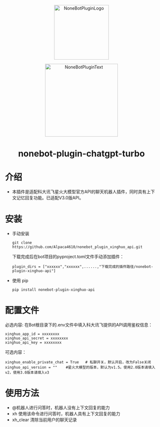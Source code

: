 <div align="center">
  <a href="https://v2.nonebot.dev/store"><img src="https://github.com/A-kirami/nonebot-plugin-template/blob/resources/nbp_logo.png" width="180" height="180" alt="NoneBotPluginLogo"></a>
  <br>
  <p><img src="https://github.com/A-kirami/nonebot-plugin-template/blob/resources/NoneBotPlugin.svg" width="240" alt="NoneBotPluginText"></p>
</div>

<div align="center">

# nonebot-plugin-chatgpt-turbo
</div>

# 介绍
- 本插件是适配科大讯飞星火大模型官方API的聊天机器人插件，同时具有上下文记忆回复功能。已适配V3.0版API。
# 安装

* 手动安装
  ```
  git clone https://github.com/Alpaca4610/nonebot_plugin_xinghuo_api.git
  ```

  下载完成后在bot项目的pyproject.toml文件手动添加插件：

  ```
  plugin_dirs = ["xxxxxx","xxxxxx",......,"下载完成的插件路径/nonebot-plugin-xinghuo-api"]
  ```
* 使用 pip
  ```
  pip install nonebot-plugin-xinghuo-api
  ```

# 配置文件

必选内容: 在Bot根目录下的.env文件中填入科大讯飞提供的API调用鉴权信息：

```
xinghuo_app_id = xxxxxxxx
xinghuo_api_secret = xxxxxxxx
xinghuo_api_key = xxxxxxxx
```

可选内容：
```
xinghuo_enable_private_chat = True   # 私聊开关，默认开启，改为False关闭
xinghuo_api_version = ""    #星火大模型的版本，默认为v1.5。使用2.0版本请填入v2，使用3.0版本请填入v3
```


# 使用方法

- @机器人进行问答时，机器人没有上下文回复的能力
- xh 使用该命令进行问答时，机器人具有上下文回复的能力
- xh_clear 清除当前用户的聊天记录
